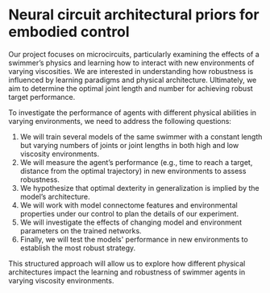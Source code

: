 # Neural circuit architectural priors for embodied control
Our project focuses on microcircuits, particularly examining the effects of a swimmer’s physics and learning how to interact with new environments of varying viscosities. We are interested in understanding how robustness is influenced by learning paradigms and physical architecture. Ultimately, we aim to determine the optimal joint length and number for achieving robust target performance.

To investigate the performance of agents with different physical abilities in varying environments, we need to address the following questions:

1. We will train several models of the same swimmer with a constant length but varying numbers of joints or joint lengths in both high and low viscosity environments.
2. We will measure the agent’s performance (e.g., time to reach a target, distance from the optimal trajectory) in new environments to assess robustness.
3. We hypothesize that optimal dexterity in generalization is implied by the model’s architecture.
4. We will work with model connectome features and environmental properties under our control to plan the details of our experiment.
5. We will investigate the effects of changing model and environment parameters on the trained networks.
6. Finally, we will test the models' performance in new environments to establish the most robust strategy.
   
This structured approach will allow us to explore how different physical architectures impact the learning and robustness of swimmer agents in varying viscosity environments.
